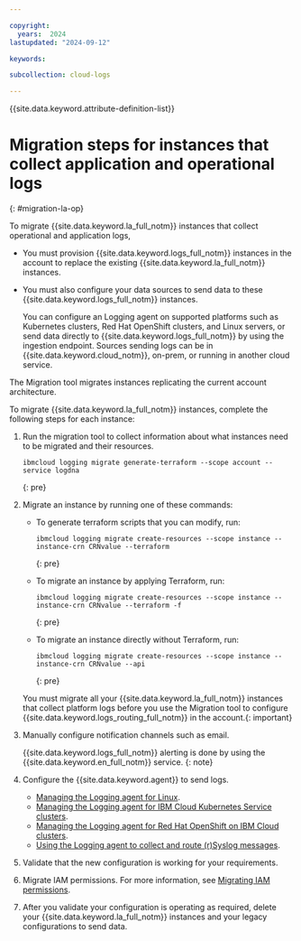 ```yaml
---

copyright:
  years:  2024
lastupdated: "2024-09-12"

keywords:

subcollection: cloud-logs

---
```


{{site.data.keyword.attribute-definition-list}}



# Migration steps for instances that collect application and operational logs
{: #migration-la-op}


To migrate {{site.data.keyword.la_full_notm}} instances that collect operational and application logs,

- You must provision {{site.data.keyword.logs_full_notm}} instances in the account to replace the existing {{site.data.keyword.la_full_notm}} instances.

- You must also configure your data sources to send data to these {{site.data.keyword.logs_full_notm}} instances.

    You can configure an Logging agent on supported platforms such as Kubernetes clusters, Red Hat OpenShift clusters, and Linux servers, or send data directly to {{site.data.keyword.logs_full_notm}} by using the ingestion endpoint. Sources sending logs can be in {{site.data.keyword.cloud_notm}}, on-prem, or running in another cloud service.

The Migration tool migrates instances replicating the current account architecture.


To migrate {{site.data.keyword.la_full_notm}} instances, complete the following steps for each instance:

1. Run the migration tool to collect information about what instances need to be migrated and their resources.

    ```text
    ibmcloud logging migrate generate-terraform --scope account --service logdna
    ```
    {: pre}


2. Migrate an instance by running one of these commands:

    * To generate terraform scripts that you can modify, run:

       ```text
       ibmcloud logging migrate create-resources --scope instance --instance-crn CRNvalue --terraform
       ```
       {: pre}

    * To migrate an instance by applying Terraform, run:

       ```text
       ibmcloud logging migrate create-resources --scope instance --instance-crn CRNvalue --terraform -f
       ```
       {: pre}

    * To migrate an instance directly without Terraform, run:

       ```text
       ibmcloud logging migrate create-resources --scope instance --instance-crn CRNvalue --api
       ```
       {: pre}

    You must migrate all your {{site.data.keyword.la_full_notm}} instances that collect platform logs before you use the Migration tool to configure {{site.data.keyword.logs_routing_full_notm}} in the account.{: important}

3. Manually configure notification channels such as email.

   {{site.data.keyword.logs_full_notm}} alerting is done by using the {{site.data.keyword.en_full_notm}} service.
   {: note}

4. Configure the {{site.data.keyword.agent}} to send logs.

    - [Managing the Logging agent for Linux](/docs/cloud-logs?topic=cloud-logs-agent-linux).
    - [Managing the Logging agent for IBM Cloud Kubernetes Service clusters](/docs/cloud-logs?topic=cloud-logs-agent-std-cluster).
    - [Managing the Logging agent for Red Hat OpenShift on IBM Cloud clusters](/docs/cloud-logs?topic=cloud-logs-agent-openshift).
    - [Using the Logging agent to collect and route (r)Syslog messages](/docs/cloud-logs?topic=cloud-logs-agent-rsyslog).

5. Validate that the new configuration is working for your requirements.

6. Migrate IAM permissions. For more information, see [Migrating IAM permissions](/docs/cloud-logs?topic=cloud-logs-migration-iam).

7. After you validate your configuration is operating as required, delete your {{site.data.keyword.la_full_notm}} instances and your legacy configurations to send data.
